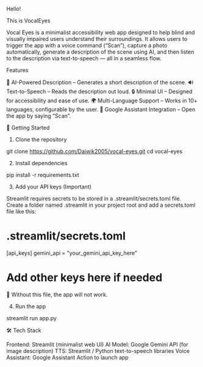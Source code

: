 Hello!

This is VocalEyes

Vocal Eyes is a minimalist accessibility web app designed to help blind and visually impaired users understand their surroundings.
It allows users to trigger the app with a voice command (“Scan”), capture a photo automatically, generate a description of the scene using AI, and then listen to the description via text-to-speech — all in a seamless flow.

Features

🧠 AI-Powered Description – Generates a short description of the scene.
🔊 Text-to-Speech – Reads the description out loud.
🔒 Minimal UI – Designed for accessibility and ease of use.
🌍 Multi-Language Support – Works in 10+ languages, configurable by the user.
🤖 Google Assistant Integration – Open the app by saying “Scan”.


🚀 Getting Started

1. Clone the repository

git clone https://github.com/Daiwik2005/vocal-eyes.git
cd vocal-eyes

2. Install dependencies

pip install -r requirements.txt

3. Add your API keys (Important)

Streamlit requires secrets to be stored in a .streamlit/secrets.toml file.
Create a folder named .streamlit in your project root and add a secrets.toml file like this:

# .streamlit/secrets.toml

[api_keys]
gemini_api = "your_gemini_api_key_here"
# Add other keys here if needed


🔑 Without this file, the app will not work.

4. Run the app

streamlit run app.py



🛠️ Tech Stack

Frontend: Streamlit (minimalist web UI)
AI Model: Google Gemini API (for image description)
TTS: Streamlit / Python text-to-speech libraries
Voice Assistant: Google Assistant Action to launch app
